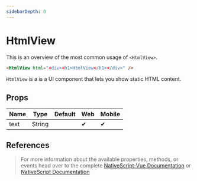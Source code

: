 ```yaml
---
sidebarDepth: 0
---
```


# HtmlView

This is an overview of the most common usage of `<HtmlView>`.

<DocExampleBox codeBox="https://codesandbox.io/s/4ro87o5m0x?module=%2Fsrc%2FApp.vue">

```html
<HtmlView html="<div><h1>HtmlView</h1></div>" />
```

<HtmlViewDoc />
</DocExampleBox>

`HtmlView` is a is a UI component that lets you show static HTML content.

## Props

| Name | Type   | Default | Web | Mobile |
| ---- | ------ | ------- | --- | ------ |
| text | String |         | ✔   | ✔      |

## References

> For more information about the available properties, methods, or events head over to the complete [NativeScript-Vue Documentation](https://nativescript-vue.org/en/docs/elements/components/html-view/)
> or [NativeScript Documentation](https://docs.nativescript.org/api-reference/classes/_ui_html_view_.htmlview)
